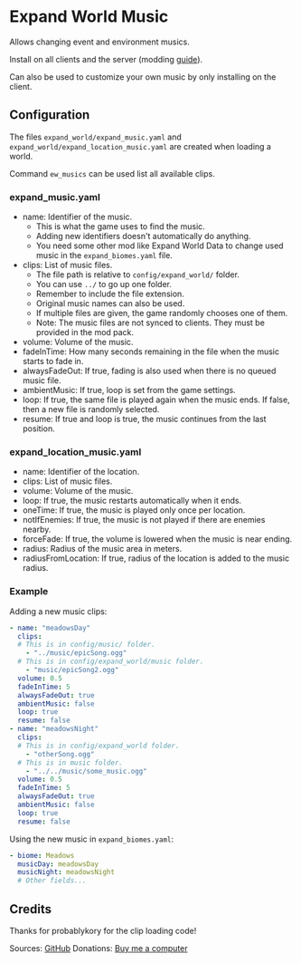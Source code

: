 # Expand World Music

Allows changing event and environment musics.

Install on all clients and the server (modding [guide](https://youtu.be/L9ljm2eKLrk)).

Can also be used to customize your own music by only installing on the client.

## Configuration

The files `expand_world/expand_music.yaml` and `expand_world/expand_location_music.yaml` are created when loading a world.

Command `ew_musics` can be used list all available clips.

### expand_music.yaml

- name: Identifier of the music.
  - This is what the game uses to find the music.
  - Adding new identifiers doesn't automatically do anything.
  - You need some other mod like Expand World Data to change used music in the `expand_biomes.yaml` file.
- clips: List of music files.
  - The file path is relative to `config/expand_world/` folder.
  - You can use `../` to go up one folder.
  - Remember to include the file extension.
  - Original music names can also be used.
  - If multiple files are given, the game randomly chooses one of them.
  - Note: The music files are not synced to clients. They must be provided in the mod pack.
- volume: Volume of the music.
- fadeInTime: How many seconds remaining in the file when the music starts to fade in.
- alwaysFadeOut: If true, fading is also used when there is no queued music file.
- ambientMusic: If true, loop is set from the game settings.
- loop: If true, the same file is played again when the music ends. If false, then a new file is randomly selected.
- resume: If true and loop is true, the music continues from the last position.

### expand_location_music.yaml

- name: Identifier of the location.
- clips: List of music files.
- volume: Volume of the music.
- loop: If true, the music restarts automatically when it ends.
- oneTime: If true, the music is played only once per location.
- notIfEnemies: If true, the music is not played if there are enemies nearby.
- forceFade: If true, the volume is lowered when the music is near ending.
- radius: Radius of the music area in meters.
- radiusFromLocation: If true, radius of the location is added to the music radius.

### Example

Adding a new music clips:

```yaml
- name: "meadowsDay"
  clips:
  # This is in config/music/ folder.
    - "../music/epicSong.ogg"
  # This is in config/expand_world/music folder.
    - "music/epicSong2.ogg"
  volume: 0.5
  fadeInTime: 5
  alwaysFadeOut: true
  ambientMusic: false
  loop: true
  resume: false
- name: "meadowsNight"
  clips:
  # This is in config/expand_world folder.
    - "otherSong.ogg"
  # This is in music folder.
    - "../../music/some_music.ogg"
  volume: 0.5
  fadeInTime: 5
  alwaysFadeOut: true
  ambientMusic: false
  loop: true
  resume: false
```

Using the new music in `expand_biomes.yaml`:

```yaml
- biome: Meadows
  musicDay: meadowsDay
  musicNight: meadowsNight
  # Other fields...
```

## Credits

Thanks for probablykory for the clip loading code!

Sources: [GitHub](https://github.com/JereKuusela/valheim-expand_world_music)
Donations: [Buy me a computer](https://www.buymeacoffee.com/jerekuusela)
